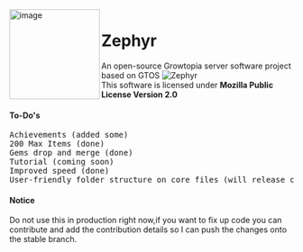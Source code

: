 <img height="160" alt="image" src="https://cdn.discordapp.com/attachments/491980024229134346/915503634542903356/Baslksz1_20211201102342.png" align="left">

# Zephyr
An open-source Growtopia server software project based on GTOS ![Zephyr](https://discordapp.com/api/guilds/911158088717971478/widget.png?style=shield)
<br> This software is licensed under **Mozilla Public License Version 2.0**
#### To-Do's
<pre>
Achievements (added some)
200 Max Items (done)
Gems drop and merge (done)
Tutorial (coming soon)
Improved speed (done)
User-friendly folder structure on core files (will release core files soon)
</pre>
#### Notice
Do not use this in production right now,if you want to fix up code you can contribute and add the contribution details so I can push the changes onto the stable branch.
